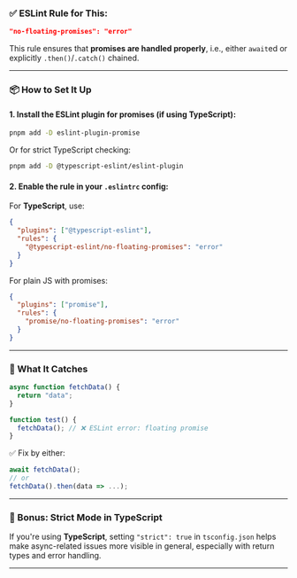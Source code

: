 
### ✅ **ESLint Rule for This:**

```json
"no-floating-promises": "error"
```

This rule ensures that **promises are handled properly**, i.e., either `await`ed or explicitly `.then()`/`.catch()` chained.

---

### 📦 **How to Set It Up**

#### 1. **Install the ESLint plugin for promises (if using TypeScript):**

```bash
pnpm add -D eslint-plugin-promise
```

Or for strict TypeScript checking:

```bash
pnpm add -D @typescript-eslint/eslint-plugin
```

#### 2. **Enable the rule in your `.eslintrc` config:**

For **TypeScript**, use:

```json
{
  "plugins": ["@typescript-eslint"],
  "rules": {
    "@typescript-eslint/no-floating-promises": "error"
  }
}
```

For plain JS with promises:

```json
{
  "plugins": ["promise"],
  "rules": {
    "promise/no-floating-promises": "error"
  }
}
```

---

### 🧠 What It Catches

```ts
async function fetchData() {
  return "data";
}

function test() {
  fetchData(); // ❌ ESLint error: floating promise
}
```

✅ Fix by either:

```ts
await fetchData();
// or
fetchData().then(data => ...);
```

---

### 👀 Bonus: Strict Mode in TypeScript

If you're using **TypeScript**, setting `"strict": true` in `tsconfig.json` helps make async-related issues more visible in general, especially with return types and error handling.

---











